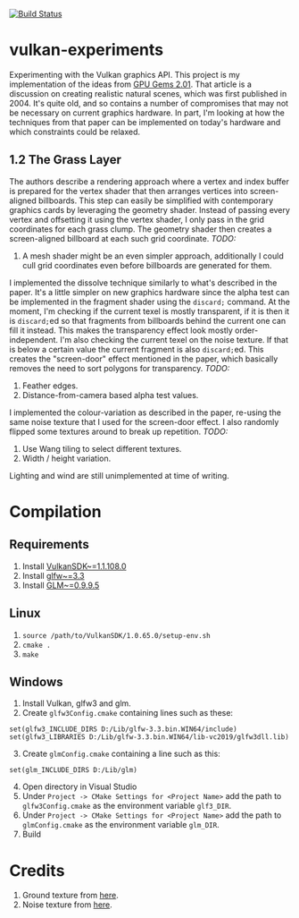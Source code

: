 [![Build Status](https://travis-ci.org/fluffels/vulkan-experiments.svg?branch=master)](https://travis-ci.org/fluffels/vulkan-experiments)

# vulkan-experiments
Experimenting with the Vulkan graphics API.
This project is my implementation of the ideas from [GPU Gems 2.01](https://developer.nvidia.com/gpugems/GPUGems2/gpugems2_chapter01.html).
That article is a discussion on creating realistic natural scenes, which was first published in 2004.
It's quite old, and so contains a number of compromises that may not be necessary on current graphics hardware.
In part, I'm looking at how the techniques from that paper can be implemented on today's hardware and which constraints could be relaxed.

## 1.2 The Grass Layer
The authors describe a rendering approach where a vertex and index buffer is prepared for the vertex shader that then arranges vertices into screen-aligned billboards.
This step can easily be simplified with contemporary graphics cards by leveraging the geometry shader.
Instead of passing every vertex and offsetting it using the vertex shader, I only pass in the grid coordinates for each grass clump.
The geometry shader then creates a screen-aligned billboard at each such grid coordinate.
*TODO:*
1. A mesh shader might be an even simpler approach, additionally I could cull grid coordinates even before billboards are generated for them.

I implemented the dissolve technique similarly to what's described in the paper.
It's a little simpler on new graphics hardware since the alpha test can be implemented in the fragment shader using the `discard;` command.
At the moment, I'm checking if the current texel is mostly transparent, if it is then it is `discard;`ed so that fragments from billboards behind the current one can fill it instead.
This makes the transparency effect look mostly order-independent.
I'm also checking the current texel on the noise texture.
If that is below a certain value the current fragment is also `discard;`ed.
This creates the "screen-door" effect mentioned in the paper, which basically removes the need to sort polygons for transparency.
*TODO:*
1. Feather edges.
2. Distance-from-camera based alpha test values.

I implemented the colour-variation as described in the paper, re-using the same noise texture that I used for the screen-door effect.
I also randomly flipped some textures around to break up repetition.
*TODO:*
1. Use Wang tiling to select different textures.
2. Width / height variation.

Lighting and wind are still unimplemented at time of writing.

# Compilation
## Requirements
1. Install [VulkanSDK~=1.1.108.0](https://vulkan.lunarg.com/)
1. Install [glfw~=3.3](https://github.com/glfw/glfw/releases/tag/3.3)
1. Install [GLM~=0.9.9.5](https://github.com/g-truc/glm/releases/tag/0.9.9.5)

## Linux
1. `source /path/to/VulkanSDK/1.0.65.0/setup-env.sh`
1. `cmake .`
1. `make`

## Windows
1. Install Vulkan, glfw3 and glm.
2. Create `glfw3Config.cmake` containing lines such as these:
```
set(glfw3_INCLUDE_DIRS D:/Lib/glfw-3.3.bin.WIN64/include)
set(glfw3_LIBRARIES D:/Lib/glfw-3.3.bin.WIN64/lib-vc2019/glfw3dll.lib)
```
3. Create `glmConfig.cmake` containing a line such as this:
```
set(glm_INCLUDE_DIRS D:/Lib/glm)
```
4. Open directory in Visual Studio
5. Under `Project -> CMake Settings for <Project Name>` add the path to `glfw3Config.cmake` as the environment variable `glf3_DIR`.
6. Under `Project -> CMake Settings for <Project Name>` add the path to `glmConfig.cmake` as the environment variable `glm_DIR`.
7. Build

# Credits
1. Ground texture from [here](https://opengameart.org/content/grass-001).
2. Noise texture from [here](http://cpetry.github.io/TextureGenerator-Online/).
